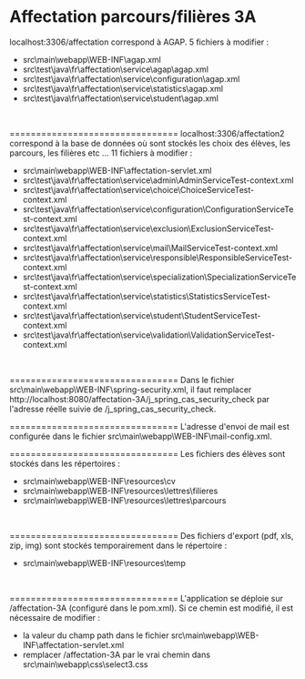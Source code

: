 Affectation parcours/filières 3A 
================================

localhost:3306/affectation correspond à AGAP. 5 fichiers à modifier :
* src\main\webapp\WEB-INF\agap.xml
* src\test\java\fr\affectation\service\agap\agap.xml
* src\test\java\fr\affectation\service\configuration\agap.xml
* src\test\java\fr\affectation\service\statistics\agap.xml
* src\test\java\fr\affectation\service\student\agap.xml
<br />

================================
localhost:3306/affectation2 correspond à la base de données où sont stockés les choix des élèves, les parcours, les filières etc ... 11 fichiers à modifier :
* src\main\webapp\WEB-INF\affectation-servlet.xml
* src\test\java\fr\affectation\service\admin\AdminServiceTest-context.xml
* src\test\java\fr\affectation\service\choice\ChoiceServiceTest-context.xml
* src\test\java\fr\affectation\service\configuration\ConfigurationServiceTest-context.xml
* src\test\java\fr\affectation\service\exclusion\ExclusionServiceTest-context.xml
* src\test\java\fr\affectation\service\mail\MailServiceTest-context.xml
* src\test\java\fr\affectation\service\responsible\ResponsibleServiceTest-context.xml
* src\test\java\fr\affectation\service\specialization\SpecializationServiceTest-context.xml
* src\test\java\fr\affectation\service\statistics\StatisticsServiceTest-context.xml
* src\test\java\fr\affectation\service\student\StudentServiceTest-context.xml
* src\test\java\fr\affectation\service\validation\ValidationServiceTest-context.xml
<br />

================================
Dans le fichier src\main\webapp\WEB-INF\spring-security.xml, il faut remplacer http://localhost:8080/affectation-3A/j_spring_cas_security_check par l'adresse réelle suivie de /j_spring_cas_security_check.
<br />

================================
L'adresse d'envoi de mail est configurée dans le fichier src\main\webapp\WEB-INF\mail-config.xml.
<br />

================================
Les fichiers des élèves sont stockés dans les répertoires :
* src\main\webapp\WEB-INF\resources\cv
* src\main\webapp\WEB-INF\resources\lettres\filieres
* src\main\webapp\WEB-INF\resources\lettres\parcours
<br />

================================
Des fichiers d'export (pdf, xls, zip, img) sont stockés temporairement dans le répertoire :
* src\main\webapp\WEB-INF\resources\temp
<br />

================================
L'application se déploie sur /affectation-3A (configuré dans le pom.xml). Si ce chemin est modifié, il est nécessaire de modifier : 
* la valeur du champ path dans le fichier src\main\webapp\WEB-INF\affectation-servlet.xml
* remplacer /affectation-3A par le vrai chemin dans src\main\webapp\css\select3.css